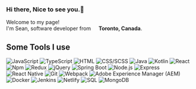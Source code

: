 ### Hi there, Nice to see you.👋

<p>Welcome to my page! </br> I'm Sean, software developer from <img src="https://cdn-icons-png.flaticon.com/512/3909/3909455.png" width="13"/> <b>Toronto, Canada</b>.</p>

## Some Tools I use
![JavaScript](https://img.shields.io/badge/-JavaScript-yellow?style=flat&logo=javascript&logoColor=white)
![TypeScript](https://img.shields.io/badge/-TypeScript-blue?style=flat&logo=typescript&logoColor=white)
![HTML](https://img.shields.io/badge/-HTML-red?style=flat&logo=html5&logoColor=white)
![CSS/SCSS](https://img.shields.io/badge/-CSS%2FSCSS-blue?style=flat&logo=css3&logoColor=white)
![Java](https://img.shields.io/badge/-Java-orange?style=flat&logo=java&logoColor=white)
![Kotlin](https://img.shields.io/badge/-Kotlin-blue?style=flat&logo=kotlin&logoColor=white)
![React](https://img.shields.io/badge/-React-blue?style=flat&logo=react&logoColor=white)
![Npm](https://img.shields.io/badge/-npm-red?style=flat&logo=npm&logoColor=white)
![Redux](https://img.shields.io/badge/-Redux-purple?style=flat&logo=redux&logoColor=white)
![jQuery](https://img.shields.io/badge/-jQuery-blue?style=flat&logo=jquery&logoColor=white)
![Spring Boot](https://img.shields.io/badge/-Spring%20Boot-green?style=flat&logo=spring-boot&logoColor=white)
![Node.js](https://img.shields.io/badge/-Node.js-green?style=flat&logo=node.js&logoColor=white)
![Express](https://img.shields.io/badge/-Express-black?style=flat&logo=express&logoColor=white)
![React Native](https://img.shields.io/badge/-React%20Native-blue?style=flat&logo=react&logoColor=white)
![Git](https://img.shields.io/badge/-Git-orange?style=flat&logo=git&logoColor=white)
![Webpack](https://img.shields.io/badge/-Webpack-blue?style=flat&logo=webpack&logoColor=white)
![Adobe Experience Manager (AEM)](https://img.shields.io/badge/-AEM-red?style=flat&logo=adobe&logoColor=white)
![Docker](https://img.shields.io/badge/-Docker-blue?style=flat&logo=docker&logoColor=white)
![Jenkins](https://img.shields.io/badge/-Jenkins-red?style=flat&logo=jenkins&logoColor=white)
![Netlify](https://img.shields.io/badge/-Netlify-blue?style=flat&logo=netlify&logoColor=white)
![SQL](https://img.shields.io/badge/-SQL-blue?style=flat&logo=sql&logoColor=white)
![MongoDB](https://img.shields.io/badge/-MongoDB-green?style=flat&logo=mongodb&logoColor=white)

<!--
**ho1225/ho1225** is a ✨ _special_ ✨ repository because its `README.md` (this file) appears on your GitHub profile.

Here are some ideas to get you started:

- 🔭 I’m currently working on ...
- 🌱 I’m currently learning ...
- 👯 I’m looking to collaborate on ...
- 🤔 I’m looking for help with ...
- 💬 Ask me about ...
- 📫 How to reach me: ...
- 😄 Pronouns: ...
- ⚡ Fun fact: ...
-->
